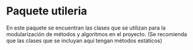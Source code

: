 # Paquete utileria
En este paquete se encuentran las clases que se utilizan para la modularización de métodos y algoritmos en el proyecto. (Se recomienda que las clases que se incluyan aquí tengan métodos estáticos)
